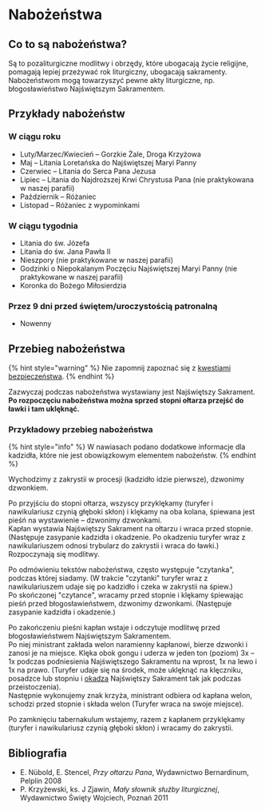 # Nabożeństwa

## Co to są nabożeństwa?

Są to pozaliturgiczne modlitwy i obrzędy, które ubogacają życie religijne, pomagają lepiej przeżywać rok liturgiczny, ubogacają sakramenty. Nabożeństwom mogą towarzyszyć pewne akty liturgiczne, np. błogosławieństwo Najświętszym Sakramentem.

## Przykłady nabożeństw

### W ciągu roku

* Luty/Marzec/Kwiecień – Gorzkie Żale, Droga Krzyżowa
* Maj – Litania Loretańska do Najświętszej Maryi Panny
* Czerwiec – Litania do Serca Pana Jezusa
* Lipiec – Litania do Najdroższej Krwi Chrystusa Pana \(nie praktykowana w naszej parafii\)
* Październik – Różaniec
* Listopad – Różaniec z wypominkami

### W ciągu tygodnia

* Litania do św. Józefa
* Litania do św. Jana Pawła II
* Nieszpory \(nie praktykowane w naszej parafii\)
* Godzinki o Niepokalanym Poczęciu Najświętszej Maryi Panny \(nie praktykowane w naszej parafii\)
* Koronka do Bożego Miłosierdzia

### Przez 9 dni przed świętem/uroczystością patronalną

* Nowenny

## Przebieg nabożeństwa

{% hint style="warning" %}
Nie zapomnij zapoznać się z [kwestiami bezpieczeństwa](../kwestie-bezpieczenstwa.md).
{% endhint %}

Zazwyczaj podczas nabożeństwa wystawiany jest Najświętszy Sakrament. **Po rozpoczęciu nabożeństwa można sprzed stopni ołtarza przejść do ławki i tam uklęknąć.**

### Przykładowy przebieg nabożeństwa

{% hint style="info" %}
W nawiasach podano dodatkowe informacje dla kadzidła, które nie jest obowiązkowym elementem nabożeństw.
{% endhint %}

Wychodzimy z zakrystii w procesji \(kadzidło idzie pierwsze\), dzwonimy dzwonkiem.

Po przyjściu do stopni ołtarza, wszyscy przyklękamy \(turyfer i nawikulariusz czynią głęboki skłon\) i klękamy na oba kolana, śpiewana jest pieśń na wystawienie – dzwonimy dzwonkami.  
Kapłan wystawia Najświętszy Sakrament na ołtarzu i wraca przed stopnie. \(Następuje zasypanie kadzidła i okadzenie. Po okadzeniu turyfer wraz z nawikulariuszem odnosi trybularz do zakrystii i wraca do ławki.\)  
Rozpoczynają się modlitwy.

Po odmówieniu tekstów nabożeństwa, często występuje "czytanka", podczas której siadamy. \(W trakcie "czytanki" turyfer wraz z nawikulariuszem udaje się po kadzidło i czeka w zakrystii na śpiew.\)  
Po skończonej "czytance", wracamy przed stopnie i klękamy śpiewając pieśń przed błogosławieństwem, dzwonimy dzwonkami. \(Następuje zasypanie kadzidła i okadzenie.\)

Po zakończeniu pieśni kapłan wstaje i odczytuje modlitwę przed błogosławieństwem Najświętszym Sakramentem.  
Po niej ministrant zakłada welon naramienny kapłanowi, bierze dzwonki i zanosi je na miejsce. Klęka obok gongu i uderza w jeden ton \(poziom\) 3x – 1x podczas podniesienia Najświętszego Sakramentu na wprost, 1x na lewo i 1x na prawo. \(Turyfer udaje się na środek, może uklęknąć na klęczniku, posadzce lub stopniu i [okadza](../funkcje.md#okadzenie) Najświętszy Sakrament tak jak podczas przeistoczenia\).  
Następnie wykonujemy znak krzyża, ministrant odbiera od kapłana welon, schodzi przed stopnie i składa welon \(Turyfer wraca na swoje miejsce\).

Po zamknięciu tabernakulum wstajemy, razem z kapłanem przyklękamy \(turyfer i nawikulariusz czynią głęboki skłon\) i wracamy do zakrystii.

## Bibliografia

* E. Nübold, E. Stencel, _Przy ołtarzu Pana_, Wydawnictwo Bernardinum, Pelplin 2008
* P. Krzyżewski, ks. J Zjawin, _Mały słownik służby liturgicznej_, Wydawnictwo Święty Wojciech, Poznań 2011

